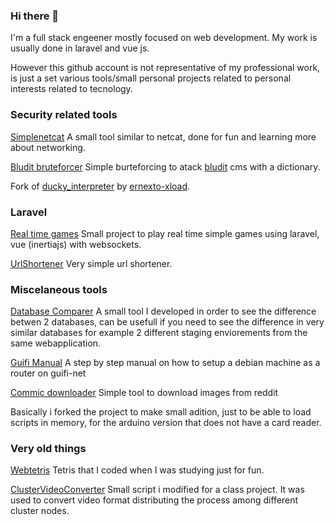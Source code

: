 ### Hi there 👋

I'm a full stack engeener mostly focused on web development. My work is usually done in laravel and vue js.

However this github account is not representative of my professional work, is just a set various tools/small personal projects related to personal interests related to tecnology.

### Security related tools
[Simplenetcat](https://github.com/DCa23/simplenetcat/) A small tool similar to netcat, done for fun and learning more about networking.

[Bludit bruteforcer](https://github.com/DCa23/bludit_bruteforcer) Simple burteforcing to atack [bludit](https://www.bludit.com/) cms with a dictionary.

Fork of [ducky_interpreter](https://github.com/DCa23/ducky_interpreter) by [ernexto-xload](https://github.com/ernesto-xload).

### Laravel

[Real time games](https://github.com/DCa23/laravel-realtime-games) Small project to play real time simple games using laravel, vue (inertiajs) with websockets.

[UrlShortener](https://github.com/DCa23/url-shortener) Very simple url shortener.

### Miscelaneous tools
[Database Comparer](https://github.com/DCa23/dbcomparer) A small tool I developed in order to see the difference betwen 2 databases, can be usefull if you need to see the difference in very similar databases for example 2 different staging enviorements from the same webapplication.

[Guifi Manual](https://github.com/DCa23/Manual-Guifinet) A step by step manual on how to setup a debian machine as a router on guifi-net

[Commic downloader](https://github.com/DCa23/-redditcomicdownloader) Simple tool to download images from reddit

Basically i forked the project to make small adition, just to be able to load scripts in memory, for the arduino version that does not have a card reader.

### Very old things
[Webtetris](https://github.com/DCa23/webtetris) Tetris that I coded when I was studying just for fun.

[ClusterVideoConverter](https://github.com/DCa23/ClusterVideoConvert) Small script i modified for a class project. It was used to convert video format distributing the process among different cluster nodes.

